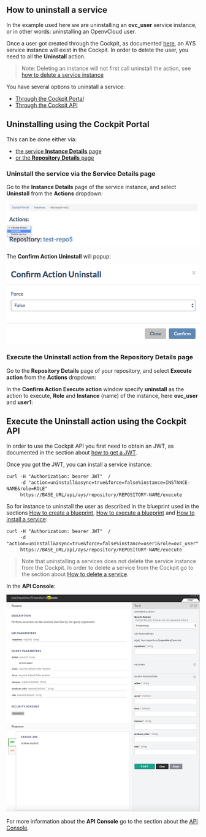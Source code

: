 ## How to uninstall a service

In the example used here we are uninstalling an **ovc_user** service instance, or in other words: uninstalling an OpenvCloud user.

Once a user got created through the Cockpit, as documented [here](../Add_user/Add_user.md), an AYS service instance will exist in the Cockpit. In order to delete the user, you need to all the **Uninstall** action.

> Note: Deleting an instance will not first call uninstall the action, see [how to delete a service instance](../Delete_service/Delete_service.md)

You have several options to uninstall a service:

- [Through the Cockpit Portal](#portal)
- [Through the Cockpit API](#api)

<a id="portal"></a>
## Uninstalling using the Cockpit Portal

This can be done either via:
- [the service **Instance Details** page](#instance-details)
- [or the **Repository Details** page](#repository-details)

<a id="instance-details"></a>
### Uninstall the service via the Service Details page
Go to the **Instance Details** page of the service instance, and select **Uninstall** from the **Actions** dropdown:

![](uninstall-service.png)

The **Confirm Action Uninstall** will popup:

![](force.png)

<a id="repository-details"></a>
### Execute the Uninstall action from the Repository Details page
Go to the **Repository Details** page of your repository, and select **Execute action** from the **Actions** dropdown:

[](!execute-action.png)

In the **Confirm Action Execute action** window specify **uninstall** as the action to execute, **Role** and **Instance** (name) of the instance, here **ovc_user** and **user1**:

[](!confirm-execute-action.png)


<a id="api"></a>
## Execute the Uninstall action using the Cockpit API

In order to use the Cockpit API you first need to obtain an JWT, as documented in the section about [how to get a JWT](../Get_JWT/Get_JWT.md).

Once you got the JWT, you can install a service instance:

```
curl -H "Authorization: bearer JWT"  /
     -d "action=uninstall&async=true&force=false%instance=INSTANCE-NAME&role=ROLE"
     https://BASE_URL/api/ays/repository/REPOSITORY-NAME/execute
```

So for instance to uninstall the user as described in the blueprint used in the sections [How to create a blueprint](../Create_blueprint/Create_blueprint.md), [How to execute a blueprint](../Execute_blueprint/Execute_blueprint.md) and [How to install a service](../Install_service/Install_service.md):

```
curl -H "Authorization: bearer JWT"  /
     -d "action=uninstall&async=true&force=false%instance=user1&role=ovc_user"
     https://BASE_URL/api/ays/repository/REPOSITORY-NAME/execute
```

> Note that uninstalling a services does not delete the service instance from the Cockpit. In order to delete a service from the Cockpit go to the section about [How to delete a service](../Delete_service/Delete_service.md).

In the **API Console**:

![](execute-action-API.png)

For more information about the **API Console** go to the section about the [API Console](../../API_Console/API_Console.md).
